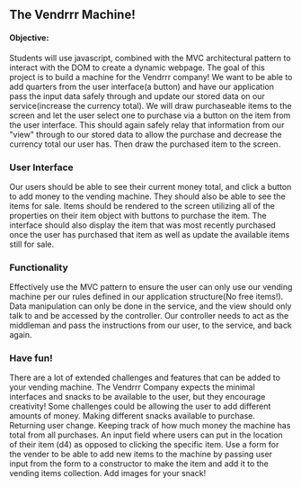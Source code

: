 ## The Vendrrr Machine!

#### Objective:
Students will use javascript, combined with the MVC architectural pattern to interact with the DOM to create a dynamic webpage. The goal of this project is to build a machine for the Vendrrr company! We want to be able to add quarters from the user interface(a button) and have our application pass the input data safely through and update our stored data on our service(increase the currency total). We will draw purchaseable items to the screen and let the user select one to purchase via a button on the item from the user interface. This should again safely relay that information from our "view" through to our stored data to allow the purchase and decrease the currency total our user has. Then draw the purchased item to the screen.

### User Interface

Our users should be able to see their current money total, and click a button to add money to the vending machine. They should also be able to see the items for sale. Items should be rendered to the screen utilizing all of the properties on their item object with buttons to purchase the item. The interface should also display the item that was most recently purchased once the user has purchased that item as well as update the available items still for sale.

### Functionality

Effectively use the MVC pattern to ensure the user can only use our vending machine per our rules defined in our application structure(No free items!). Data manipulation can only be done in the service, and the view should only talk to and be accessed by the controller. Our controller needs to act as the middleman and pass the instructions from our user, to the service, and back again.

### Have fun!
There are a lot of extended challenges and features that can be added to your vending machine. The Vendrrr Company expects the minimal interfaces and snacks to be available to the user, but they encourage creativity! Some challenges could be allowing the user to add different amounts of money. Making different snacks available to purchase. Returning user change. Keeping track of how much money the machine has total from all purchases. An input field where users can put in the location of their item (d4) as opposed to clicking the specific item. Use a form for the vender to be able to add new items to the machine by passing user input from the form to a constructor to make the item and add it to the vending items collection. Add images for your snack!
